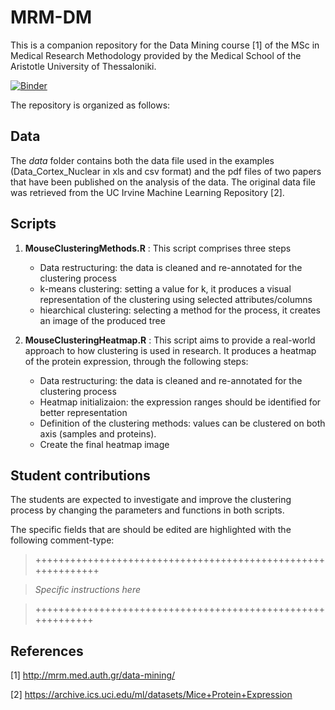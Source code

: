 # MRM-DM
This is a companion repository for the Data Mining course [1] of the MSc in Medical Research Methodology provided by the Medical School of the Aristotle University of Thessaloniki.

[![Binder](http://mybinder.org/badge.svg)](http://mybinder.org/repo/fpsom/MRM-DM)

The repository is organized as follows:

## Data
The *data* folder contains both the data file used in the examples (Data_Cortex_Nuclear in xls and csv format) and the pdf files of two papers that have been published on the analysis of the data. The original data file was retrieved from the UC Irvine Machine Learning Repository [2].


## Scripts

1. **MouseClusteringMethods.R** :
    This script comprises three steps
    * Data restructuring: the data is cleaned and re-annotated for the clustering process
    * k-means clustering: setting a value for k, it produces a visual representation of the clustering using selected attributes/columns
    * hiearchical clustering: selecting a method for the process, it creates an image of the produced tree

2. **MouseClusteringHeatmap.R** :
    This script aims to provide a real-world approach to how clustering is used in research. It produces a heatmap of the protein expression, through the following steps:
    * Data restructuring: the data is cleaned and re-annotated for the clustering process
    * Heatmap initializaion: the expression ranges should be identified for better representation
    * Definition of the clustering methods: values can be clustered on both axis (samples and proteins).
    * Create the final heatmap image


## Student contributions
The students are expected to investigate and improve the clustering process by changing the parameters and functions in both scripts.

The specific fields that are should be edited are highlighted with the following comment-type:

> +++++++++++++++++++++++++++++++++++++++++++++++++++++++++++++

>  *Specific instructions here*

> ++++++++++++++++++++++++++++++++++++++++++++++++++++++++++++



## References
[1] http://mrm.med.auth.gr/data-mining/

[2] https://archive.ics.uci.edu/ml/datasets/Mice+Protein+Expression